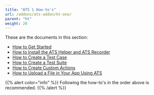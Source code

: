 ```yaml
---
title: "ATS 1 How-to's"
url: /addons/ats-addon/ht-one/
parent: "ht"
weight: 20
---
```


These are the documents in this section:

* [How to Get Started](/addons/ats-addon/ht-one-getting-started/)
* [How to Install the ATS Helper and ATS Recorder](/addons/ats-addon/ht-one-install-ats-helper-recorder/)
* [How to Create a Test Case](/addons/ats-addon/ht-one-create-a-test-case/)
* [How to Create a Test Suite](/addons/ats-addon/ht-one-create-a-test-suite/)
* [How to Create Custom Actions](/addons/ats-addon/ht-one-create-custom-actions/)
* [How to Upload a File in Your App Using ATS](/addons/ats-addon/ht-one-upload-file-using-ats/)

{{% alert color="info" %}}
Following the how-to's in the order above is recommended.
{{% /alert %}}
